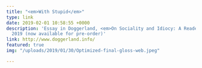 ```yaml
---
title: "<em>With Stupid</em>"
type: link
date: 2019-02-01 10:58:55 +0000
description: 'Essay in Doggerland, <em>On Sociality and Idiocy: A Reader</em>, February
  2019 (now available for pre-order)'
link: http://www.doggerland.info/
featured: true
img: "/uploads/2019/01/30/Optimized-final-gloss-web.jpeg"

---
```

